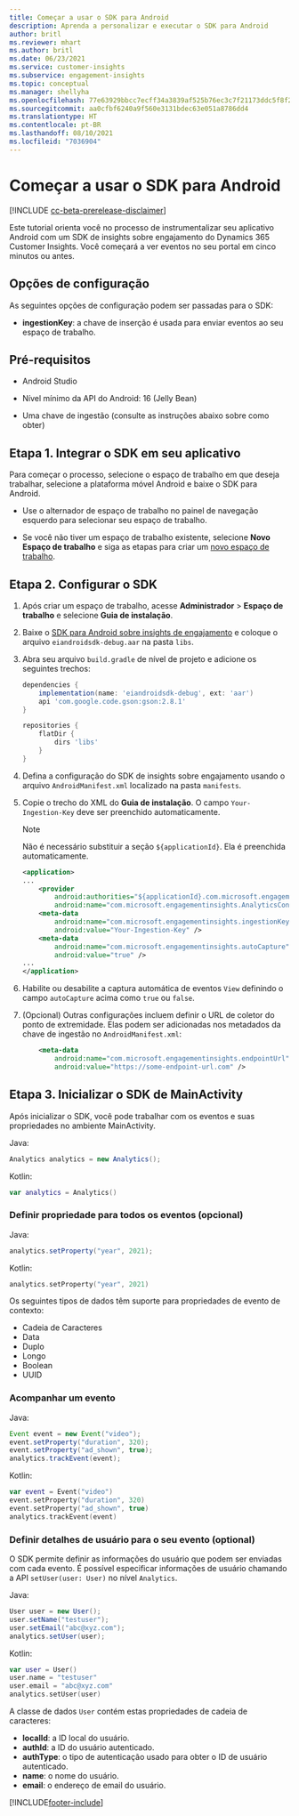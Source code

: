 ```yaml
---
title: Começar a usar o SDK para Android
description: Aprenda a personalizar e executar o SDK para Android
author: britl
ms.reviewer: mhart
ms.author: britl
ms.date: 06/23/2021
ms.service: customer-insights
ms.subservice: engagement-insights
ms.topic: conceptual
ms.manager: shellyha
ms.openlocfilehash: 77e63929bbcc7ecff34a3839af525b76ec3c7f21173ddc5f8f2d69f11c25c441
ms.sourcegitcommit: aa0cfbf6240a9f560e3131bdec63e051a8786dd4
ms.translationtype: HT
ms.contentlocale: pt-BR
ms.lasthandoff: 08/10/2021
ms.locfileid: "7036904"
---
```

# <a name="get-started-with-the-android-sdk"></a>Começar a usar o SDK para Android

[!INCLUDE [cc-beta-prerelease-disclaimer](includes/cc-beta-prerelease-disclaimer.md)]

Este tutorial orienta você no processo de instrumentalizar seu aplicativo Android com um SDK de insights sobre engajamento do Dynamics 365 Customer Insights. Você começará a ver eventos no seu portal em cinco minutos ou antes.

## <a name="configuration-options"></a>Opções de configuração
As seguintes opções de configuração podem ser passadas para o SDK:

- **ingestionKey**: a chave de inserção é usada para enviar eventos ao seu espaço de trabalho.

## <a name="prerequisites"></a>Pré-requisitos

- Android Studio

- Nível mínimo da API do Android: 16 (Jelly Bean)

- Uma chave de ingestão (consulte as instruções abaixo sobre como obter)

## <a name="step-1-integrate-the-sdk-into-your-application"></a>Etapa 1. Integrar o SDK em seu aplicativo
Para começar o processo, selecione o espaço de trabalho em que deseja trabalhar, selecione a plataforma móvel Android e baixe o SDK para Android.

- Use o alternador de espaço de trabalho no painel de navegação esquerdo para selecionar seu espaço de trabalho.

- Se você não tiver um espaço de trabalho existente, selecione **Novo Espaço de trabalho** e siga as etapas para criar um [novo espaço de trabalho](create-workspace.md).

## <a name="step-2-configure-the-sdk"></a>Etapa 2. Configurar o SDK

1. Após criar um espaço de trabalho, acesse **Administrador** > **Espaço de trabalho** e selecione **Guia de instalação**. 

1. Baixe o [SDK para Android sobre insights de engajamento](https://download.pi.dynamics.com/sdk/EI-SDKs/ei-android-sdk.zip) e coloque o arquivo `eiandroidsdk-debug.aar` na pasta `libs`.

1. Abra seu arquivo `build.gradle` de nível de projeto e adicione os seguintes trechos:
    ```gradle
    dependencies {
        implementation(name: 'eiandroidsdk-debug', ext: 'aar')
        api 'com.google.code.gson:gson:2.8.1'
    }

    repositories {
        flatDir {
            dirs 'libs'
        }
    }
    ```

1. Defina a configuração do SDK de insights sobre engajamento usando o arquivo `AndroidManifest.xml` localizado na pasta `manifests`. 
1. Copie o trecho do XML do **Guia de instalação**. O campo `Your-Ingestion-Key` deve ser preenchido automaticamente.

   > [!NOTE]
   > Não é necessário substituir a seção `${applicationId}`. Ela é preenchida automaticamente.
   

   ```xml
   <application>
   ...
       <provider
           android:authorities="${applicationId}.com.microsoft.engagementinsights.AnalyticsContentProvider"
           android:name="com.microsoft.engagementinsights.AnalyticsContentProvider" />
       <meta-data
           android:name="com.microsoft.engagementinsights.ingestionKey"
           android:value="Your-Ingestion-Key" />
       <meta-data
           android:name="com.microsoft.engagementinsights.autoCapture"
           android:value="true" />
   ...
   </application>
   ```

1. Habilite ou desabilite a captura automática de eventos `View` definindo o campo `autoCapture` acima como `true` ou `false`.

1. (Opcional) Outras configurações incluem definir o URL de coletor do ponto de extremidade. Elas podem ser adicionadas nos metadados da chave de ingestão no `AndroidManifest.xml`:
    ```xml
        <meta-data
            android:name="com.microsoft.engagementinsights.endpointUrl"
            android:value="https://some-endpoint-url.com" />
    ```

## <a name="step-3-initialize-the-sdk-from-mainactivity"></a>Etapa 3. Inicializar o SDK de MainActivity 

Após inicializar o SDK, você pode trabalhar com os eventos e suas propriedades no ambiente MainActivity.

    
Java:
```java
Analytics analytics = new Analytics();
```

Kotlin:
```kotlin
var analytics = Analytics()
```

### <a name="set-property-for-all-events-optional"></a>Definir propriedade para todos os eventos (opcional)
    
Java:
```java
analytics.setProperty("year", 2021);
```

Kotlin:
```kotlin
analytics.setProperty("year", 2021)
```

Os seguintes tipos de dados têm suporte para propriedades de evento de contexto:
- Cadeia de Caracteres
- Data
- Duplo
- Longo
- Boolean
- UUID

### <a name="track-an-event"></a>Acompanhar um evento

Java:
```java
Event event = new Event("video");
event.setProperty("duration", 320);
event.setProperty("ad_shown", true);
analytics.trackEvent(event);
```

Kotlin:
```kotlin
var event = Event("video")
event.setProperty("duration", 320)
event.setProperty("ad_shown", true)
analytics.trackEvent(event)
```

### <a name="set-user-details-for-your-event-optional"></a>Definir detalhes de usuário para o seu evento (optional)

O SDK permite definir as informações do usuário que podem ser enviadas com cada evento. É possível especificar informações de usuário chamando a API `setUser(user: User)` no nível `Analytics`.

Java:
```java
User user = new User();
user.setName("testuser");
user.setEmail("abc@xyz.com");
analytics.setUser(user);
```

Kotlin:
```kotlin
var user = User()
user.name = "testuser"
user.email = "abc@xyz.com"
analytics.setUser(user)
```

A classe de dados `User` contém estas propriedades de cadeia de caracteres:

- **localId**: a ID local do usuário.
- **authId**: a ID do usuário autenticado.
- **authType**: o tipo de autenticação usado para obter o ID de usuário autenticado.
- **name**: o nome do usuário.
- **email**: o endereço de email do usuário.

[!INCLUDE[footer-include](../includes/footer-banner.md)]
